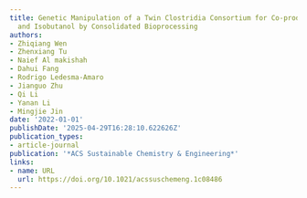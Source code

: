 ```yaml
---
title: Genetic Manipulation of a Twin Clostridia Consortium for Co-production of <i>n</i>-Butanol
  and Isobutanol by Consolidated Bioprocessing
authors:
- Zhiqiang Wen
- Zhenxiang Tu
- Naief Al makishah
- Dahui Fang
- Rodrigo Ledesma‐Amaro
- Jianguo Zhu
- Qi Li
- Yanan Li
- Mingjie Jin
date: '2022-01-01'
publishDate: '2025-04-29T16:28:10.622626Z'
publication_types:
- article-journal
publication: '*ACS Sustainable Chemistry & Engineering*'
links:
- name: URL
  url: https://doi.org/10.1021/acssuschemeng.1c08486
---
```


